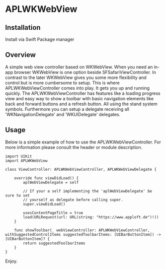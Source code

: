 APLWKWebView
=============

## Installation

Install via Swift Package manager

## Overview

A simple web view controller based on WKWebView. When you need an in-app browser WKWebView is one option
beside SFSafariViewController. In contrast to the later WKWebView gives you some more flexibility and control but 
is more cumbersome to setup. This is where APLWKWebViewController comes into play. It gets you up and running 
quickly. The APLWKWebViewController has features like a loading progress view and easy way to show a toolbar with
basic navigation elements like back and forward buttons and a refresh button. All using the stand system symbols.
Furthermore you can setup a delegate receiving all 'WKNavigationDelegate' and 'WKUIDelegate' delegates. 

## Usage

Below is a simple example of how to use the APLWKWebViewController. For more information please consult the header
or module description.

```
import UIKit
import APLWKWebView

class ViewController: APLWKWebViewController, APLWKWebViewDelegate {

    override func viewDidLoad() {
        aplWebViewDelegate = self

        // If your a self implementing the 'aplWebViewDelegate' be sure to set
        // yourself as delegate before calling super.
        super.viewDidLoad()

        usesContentPageTitle = true
        load(URLRequest(url: URL(string: "https://www.apploft.de")!))
    }

    func showToolbar(_ webViewController: APLWKWebViewController, withSuggestedControlItems suggestedToolbarItems: [UIBarButtonItem]) -> [UIBarButtonItem]? {
        return suggestedToolbarItems
    }
}

```

Enjoy.
